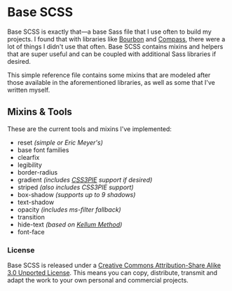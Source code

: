 # Base SCSS
Base SCSS is exactly that&mdash;a base Sass file that I use often to build my projects. I found that with libraries like [Bourbon][bourbon] and [Compass][compass], there were a lot of things I didn't use that often. Base SCSS contains mixins and helpers that are super useful and can be coupled with additional Sass libraries if desired.

This simple reference file contains some mixins that are modeled after those available in the aforementioned libraries, as well as some that I've written myself.

## Mixins &amp; Tools
These are the current tools and mixins I've implemented:

* reset *(simple or Eric Meyer's)*
* base font families
* clearfix
* legibility
* border-radius
* gradient *(includes [CSS3PIE][css3pie] support if desired)*
* striped *(also includes CSS3PIE support)*
* box-shadow *(supports up to 9 shadows)*
* text-shadow
* opacity *(includes ms-filter fallback)*
* transition
* hide-text *(based on [Kellum Method][kellum])*
* font-face

### License
Base SCSS is released under a [Creative Commons Attribution-Share Alike 3.0 Unported License][ccl]. This means you can copy, distribute, transmit and adapt the work to your own personal and commercial projects.

[bourbon]: https://github.com/thoughtbot/bourbon "Bourbon by @thoughtbot"
[compass]: https://github.com/chriseppstein/compass "Compass by @scottdavis"
[ccl]: http://creativecommons.org/licenses/by-sa/3.0/ "Creative Commons Attribution-Share Alike 3.0 Unported License"
[kellum]: http://www.zeldman.com/2012/03/01/replacing-the-9999px-hack-new-image-replacement/ "Replacing the -9999px Hack (New Image Replacement)"
[css3pie]: http://css3pie.com "CSS3PIE"